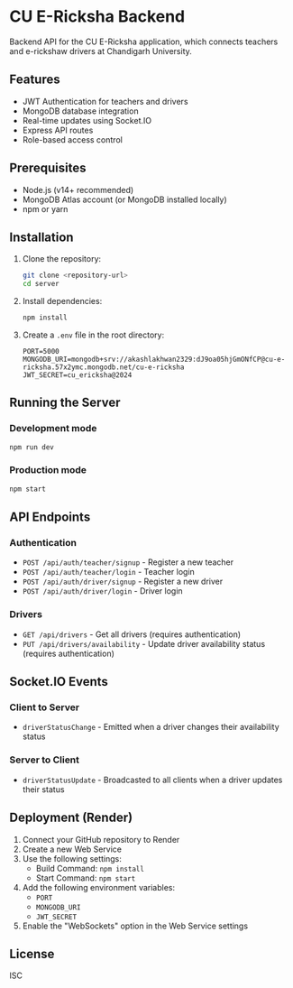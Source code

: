 
# CU E-Ricksha Backend

Backend API for the CU E-Ricksha application, which connects teachers and e-rickshaw drivers at Chandigarh University.

## Features

- JWT Authentication for teachers and drivers
- MongoDB database integration
- Real-time updates using Socket.IO
- Express API routes
- Role-based access control

## Prerequisites

- Node.js (v14+ recommended)
- MongoDB Atlas account (or MongoDB installed locally)
- npm or yarn

## Installation

1. Clone the repository:
   ```bash
   git clone <repository-url>
   cd server
   ```

2. Install dependencies:
   ```bash
   npm install
   ```

3. Create a `.env` file in the root directory:
   ```
   PORT=5000
   MONGODB_URI=mongodb+srv://akashlakhwan2329:dJ9oa05hjGmONfCP@cu-e-ricksha.57x2ymc.mongodb.net/cu-e-ricksha
   JWT_SECRET=cu_ericksha@2024
   ```

## Running the Server

### Development mode
```bash
npm run dev
```

### Production mode
```bash
npm start
```

## API Endpoints

### Authentication

- `POST /api/auth/teacher/signup` - Register a new teacher
- `POST /api/auth/teacher/login` - Teacher login
- `POST /api/auth/driver/signup` - Register a new driver
- `POST /api/auth/driver/login` - Driver login

### Drivers

- `GET /api/drivers` - Get all drivers (requires authentication)
- `PUT /api/drivers/availability` - Update driver availability status (requires authentication)

## Socket.IO Events

### Client to Server
- `driverStatusChange` - Emitted when a driver changes their availability status

### Server to Client
- `driverStatusUpdate` - Broadcasted to all clients when a driver updates their status

## Deployment (Render)

1. Connect your GitHub repository to Render
2. Create a new Web Service
3. Use the following settings:
   - Build Command: `npm install`
   - Start Command: `npm start`
4. Add the following environment variables:
   - `PORT`
   - `MONGODB_URI`
   - `JWT_SECRET`
5. Enable the "WebSockets" option in the Web Service settings

## License

ISC
